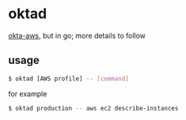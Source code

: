 # oktad

[okta-aws](https://github.com/RedVentures/okta-aws), but in go; more details to follow

## usage

```sh
$ oktad [AWS profile] -- [command]
```

for example

```sh
$ oktad production -- aws ec2 describe-instances
```